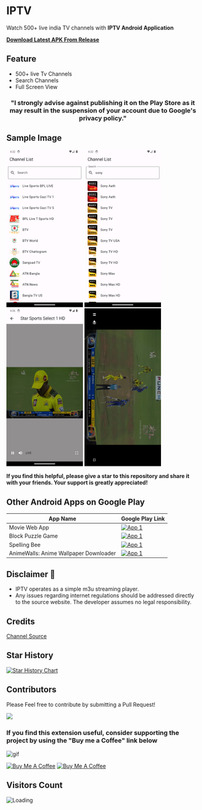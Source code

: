 # IPTV

Watch 500+ live india TV channels with **IPTV Android Application**

[**Download Latest APK From Release**](https://github.com/kananinirav/iptv-indian-app/releases/)

## Feature

- 500+ live Tv Channels
- Search Channels
- Full Screen View

<h3 align="center">"I strongly advise against publishing it on the Play Store as it may result in the suspension of your account due to Google's privacy policy."</h3>

## Sample Image

<p float="left">
  <img src="./images/1.png" width="200" height='411' />
  <img src="./images/2.png" width="200" height='411' />
  <img src="./images/4.png" width="200" height='411' />
  <img src="./images/5.png" width="200" height='411' />
</p>

**If you find this helpful, please give a star to this repository and share it with your friends. Your support is greatly appreciated!**

## Other Android Apps on Google Play

| App Name                               | Google Play Link                                                                                                                                                                                         |
| -------------------------------------- | -------------------------------------------------------------------------------------------------------------------------------------------------------------------------------------------------------- |
| Movie Web App                          | <a href="https://play.google.com/store/apps/details?id=com.moviewebapp"><img src="https://play.google.com/intl/en_us/badges/images/generic/en_badge_web_generic.png" alt="App 1" width="140"></a>        |
| Block Puzzle Game                      | <a href="https://play.google.com/store/apps/details?id=com.nk.block_puzzle"><img src="https://play.google.com/intl/en_us/badges/images/generic/en_badge_web_generic.png" alt="App 1" width="140"></a>    |
| Spelling Bee                           | <a href="https://play.google.com/store/apps/details?id=com.nk.spelling_bee"><img src="https://play.google.com/intl/en_us/badges/images/generic/en_badge_web_generic.png" alt="App 1" width="140"></a>    |
| AnimeWalls: Anime Wallpaper Downloader | <a href="https://play.google.com/store/apps/details?id=com.anime_wallpaper.nk"><img src="https://play.google.com/intl/en_us/badges/images/generic/en_badge_web_generic.png" alt="App 1" width="140"></a> |

## Disclaimer 📢

- IPTV operates as a simple m3u streaming player.
- Any issues regarding internet regulations should be addressed directly to the source website. The developer assumes no legal responsibility.

## Credits

[Channel Source](https://github.com/aniketda/iptv2050)

## Star History

[![Star History Chart](https://api.star-history.com/svg?repos=kananinirav/iptv-indian-app&type=Date)](https://star-history.com/#kananinirav/iptv-indian-app&Date)

## Contributors

Please Feel free to contribute by submitting a Pull Request!

[![](https://contrib.rocks/image?repo=kananinirav/iptv-indian-app)](https://github.com/kananinirav/iptv-indian-app/graphs/contributors)

### If you find this extension useful, consider supporting the project by using the "Buy me a Coffee" link below

![gif](https://media.giphy.com/media/gTURHJs4e2Ies/giphy.gif)

<a href="https://www.buymeacoffee.com/kananinirav" target="_blank"><img src="https://cdn.buymeacoffee.com/buttons/default-orange.png" alt="Buy Me A Coffee" height="41" width="174"></a>
<a href="https://paypal.me/kananinirav?country.x=IN&locale.x=en_GB" target="_blank"><img src="https://littlepeopleuk.org/images/Fundraising/paypal.png" alt="Buy Me A Coffee" height="41" width="174"></a>

## Visitors Count

<img align="left" src = "https://profile-counter.glitch.me/Indian-IPTV-App/count.svg" alt ="Loading">
